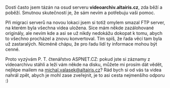 <!-- dcterms:identifier = aspnetcz#310 -->
<!-- dcterms:title = Další osud videoarchivu – a prosba pro jeho stávající uživatele -->
<!-- dcterms:abstract = Dosti často jsem tázán na osud serveru videoarchiv.altairis.cz, zda běží a poběží. Smutnou skutečností je, že sám nevím a potřebuju vaši pomoc. -->
<!-- np9:categoryId = 6 -->
<!-- x4w:category = Akce a události -->
<!-- np9:authorId = 1 -->
<!-- np9:authorEmail = michal.valasek@altairis.cz -->
<!-- dcterms:creator = Michal Altair Valášek -->
<!-- dcterms:created = 2010-12-06T22:09:56.933+01:00 -->
<!-- dcterms:dateAccepted = 2010-12-06T22:09:57.56+01:00 -->
<!-- x4w:pictureWidth = 150 -->
<!-- x4w:pictureHeight = 150 -->
<!-- x4w:pictureUrl = /perex-pictures/20101206-dalsi-osud-videoarchivu-a-prosba-pro-jeho-stavajici-uzivatele.png -->

Dosti často jsem tázán na osud serveru **videoarchiv.altairis.cz**, zda běží a poběží. Smutnou skutečností je, že sám nevím a potřebuju vaši pomoc.

Při migraci serverů na novou lokaci jsem si totiž omylem smazal FTP server, na kterém byla všechna videa uložena. Sice mám někde zazálohované originály, ale nevím kde a asi se už nikdy nedokážu dokopat k tomu, abych to všechno procházel a znovu konvertoval. Tím spíš, že řada věcí tam byla už zastaralých. Nicméně chápu, že pro řadu lidí ty informace mohou být cenné.

Proto vyzývám P. T. čtenářstvo ASPNET.CZ: pokud jste si záznamy z videoarchivu stáhli a leží vám někde na disku, můžete mi prosím dát vědět, nejlépe mailem na [michal.valasek@altairis.cz](mailto:michal.valasek@altairis.cz)? Rád bych si od vás ta videa nahrál zpět, abych je mohl zase zveřejnit, je to asi cesta nejmenšího odporu :)